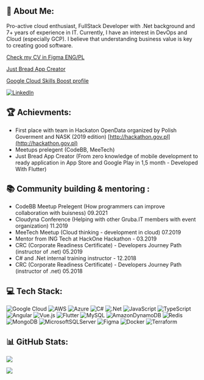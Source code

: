## 💫 About Me:

Pro-active cloud enthusiast, FullStack Developer with .Net background and 7+ years of experience in IT. Currently, I have an interest in DevOps and Cloud (especially GCP). I believe that understanding business value is key to creating good software.

[Check my CV in Figma ENG/PL](<https://www.figma.com/file/zY1f8lI1PdNxpMl1X4fTl6/CV-%2F-Resume-(Community)>)

[Just Bread App Creator](https://github.com/niezdamy/just-bread)

[Google Cloud Skills Boost profile](https://www.cloudskillsboost.google/public_profiles/1bd9a13d-7de0-486e-9153-8fb0ddc03512)

[![LinkedIn](https://img.shields.io/badge/LinkedIn-%230077B5.svg?logo=linkedin&logoColor=white)](https://linkedin.com/in/op93)

## 🏆 Achievments:

- First place with team in Hackaton OpenData organized by Polish Goverment and NASK (2019 edition) [http://hackathon.gov.pl](http://hackathon.gov.pl)
- Meetups prelegent (CodeBB, MeeTech)
- Just Bread App Creator (From zero knowledge of mobile development to ready application in App Store and Google Play in 1,5 month - Developed With Flutter)

## 📚 Community building & mentoring :
- CodeBB Meetup Prelegent (How programmers can improve collaboration with buisness) 09.2021
- Cloudyna Conference (Helping with other Gruba.IT members with event organization) 11.2019
- MeeTech Meetup (Cloud thinking - development in cloud) 07.2019
- Mentor from ING Tech at HackOne Hackathon - 03.2019
- CRC (Corporate Readiness Certificate) - Developers Journey Path (instructor of .net) 05.2019
- C# and .Net internal training instructor - 12.2018
- CRC (Corporate Readiness Certificate) - Developers Journey Path (instructor of .net) 05.2018

## 💻 Tech Stack:

![Google Cloud](https://img.shields.io/badge/Google%20Cloud-%234285F4.svg?style=for-the-badge&logo=google-cloud&logoColor=white) ![AWS](https://img.shields.io/badge/AWS-%23FF9900.svg?style=for-the-badge&logo=amazon-aws&logoColor=white) ![Azure](https://img.shields.io/badge/azure-%230072C6.svg?style=for-the-badge&logo=azure-devops&logoColor=white) ![C#](https://img.shields.io/badge/c%23-%23239120.svg?style=for-the-badge&logo=c-sharp&logoColor=white) ![.Net](https://img.shields.io/badge/.NET-5C2D91?style=for-the-badge&logo=.net&logoColor=white) ![JavaScript](https://img.shields.io/badge/javascript-%23323330.svg?style=for-the-badge&logo=javascript&logoColor=%23F7DF1E) ![TypeScript](https://img.shields.io/badge/typescript-%23007ACC.svg?style=for-the-badge&logo=typescript&logoColor=white) ![Angular](https://img.shields.io/badge/angular-%23DD0031.svg?style=for-the-badge&logo=angular&logoColor=white) ![Vue.js](https://img.shields.io/badge/vuejs-%2335495e.svg?style=for-the-badge&logo=vuedotjs&logoColor=%234FC08D) ![Flutter](https://img.shields.io/badge/Flutter-%2302569B.svg?style=for-the-badge&logo=Flutter&logoColor=white) ![MySQL](https://img.shields.io/badge/mysql-%2300f.svg?style=for-the-badge&logo=mysql&logoColor=white) ![AmazonDynamoDB](https://img.shields.io/badge/Amazon%20DynamoDB-4053D6?style=for-the-badge&logo=Amazon%20DynamoDB&logoColor=white) ![Redis](https://img.shields.io/badge/redis-%23DD0031.svg?style=for-the-badge&logo=redis&logoColor=white) ![MongoDB](https://img.shields.io/badge/MongoDB-%234ea94b.svg?style=for-the-badge&logo=mongodb&logoColor=white) ![MicrosoftSQLServer](https://img.shields.io/badge/Microsoft%20SQL%20Sever-CC2927?style=for-the-badge&logo=microsoft%20sql%20server&logoColor=white) ![Figma](https://img.shields.io/badge/figma-%23F24E1E.svg?style=for-the-badge&logo=figma&logoColor=white) ![Docker](https://img.shields.io/badge/docker-%230db7ed.svg?style=for-the-badge&logo=docker&logoColor=white) ![Terraform](https://img.shields.io/badge/terraform-%235835CC.svg?style=for-the-badge&logo=terraform&logoColor=white)

## 📊 GitHub Stats:

![](https://github-readme-streak-stats.herokuapp.com/?user=niezdamy&theme=dark&hide_border=false)<br/>

[![](https://visitcount.itsvg.in/api?id=niezdamy&icon=0&color=0)](https://visitcount.itsvg.in)
